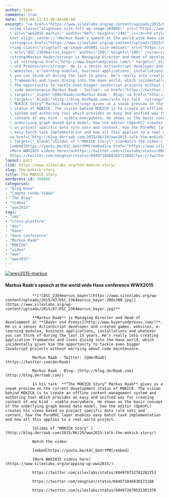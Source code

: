 ```yaml
---
author: Simo
comments: true
date: 2015-08-13 13:09:04+00:00
excerpt: "<a href=\"https://www.silexlabs.org/wp-content/uploads/2015/07/wwx2015-markus.png\"\
  ><img class=\"alignnone size-full wp-image-204866\" src=\"https://www.silexlabs.org/wp-content/uploads/2015/07/wwx2015-markus.png\"\
  \ alt=\"wwx2015-markus\" width=\"607\" height=\"140\" /></a><h4 style=\"\
  text-align: center;\">Markus Raab's speech at the world wide Haxe conference WWX2015</h4>\
  <strong><a href=\"https://www.silexlabs.org/wp-content/uploads/2015/07/DSC_2364marcus_bayer.jpg\"\
  ><img class=\"alignleft wp-image-205081 size-medium\" src=\"https://www.silexlabs.org/wp-content/uploads/2015/07/DSC_2364marcus_bayer-200x300.jpg\"\
  \ alt=\"DSC_2364marcus_bayer\" width=\"200\" height=\"300\" /></a></strong>\
  <strong>Markus Raab</strong> is Managing Director and Head of development\
  \ at <strong><a href=\"http://www.bayerundpreuss.com/\" target=\"_blank\">Bayer\
  \ und Preuss</a></strong>. He is a senior ActionScript developer and created games,\
  \ websites, e-learning modules, business applications, installations and whatever\
  \ you can think of during the last 15 years. He’s really into creating application\
  \ frameworks and loves diving into the Haxe world, which incidentally gives him\
  \ the opportunity to tackle even bigger JavaScript projects without worrying about\
  \ code maintenance.Markus Raab - Twitter: <a href=\"https://twitter.com/derRaab\"\
  \ target=\"_blank\">@derRaab</a>Markus Raab - Blog: <a href=\"http://blog.derraab.com/\"\
  \ target=\"_blank\">http://blog.derRaab.com</a>In his talk  <strong>“The\
  \ MOKICK Story” Markus Raab</strong> gives us a sneak preview on the current development\
  \ status of MOKICK. The vision behind MOKICK is to create an offline content management\
  \ system and authoring tool which provides an easy and unified way for creating\
  \ content of any kind - usable everywhere. He shows us the basic concept of the\
  \ underlying graph based data model, how the editor (OpenFL) creates his views based\
  \ on project specific data rule sets and content, how the PureMVC layer enables\
  \ easy batch task implementation and how all this applies to a real world project.\
  <a href=\"http://blog.derraab.com/2015/06/29/wwx2015-talk-the-mokick-story/\"\
  \ target=\"_blank\">Slides of \"MOKICK Story\" </a>Watch the video:\
  [embed]https://youtu.be/63C_QeXrYPM[/embed]<a href=\"https://www.silexlabs.org/wrapping-up-wwx2015/\"\
  >More WWX2015 videos here</a>https://twitter.com/silexlabs/status/604970752782282753\
  https://twitter.com/smugnier/status/604971046836572160https://twitter.com/silexlabs/status/604972670531301376"
layout: post
link: https://www.silexlabs.org/the-mokick-story/
slug: the-mokick-story
title: The MOKICK Story
wordpress_id: 204865
categories:
- "Blog Haxe"
- "Compte rendu Vidéo"
- "The Blog"
- "Vidéos"
- "wwx2015"
tags:
- "cms"
- "cross-platform"
- "dev"
- "Haxe"
- "Haxe conference"
- "Markus Raab"
- "MOKICK"
- "video"
- "wwx"
- "wwx2015"
---
```


[![wwx2015-markus](https://www.silexlabs.org/wp-content/uploads/2015/07/wwx2015-markus.png)](https://www.silexlabs.org/wp-content/uploads/2015/07/wwx2015-markus.png)


#### Markus Raab's speech at the world wide Haxe conference WWX2015


				**[![DSC_2364marcus_bayer](https://www.silexlabs.org/wp-content/uploads/2015/07/DSC_2364marcus_bayer-200x300.jpg)](https://www.silexlabs.org/wp-content/uploads/2015/07/DSC_2364marcus_bayer.jpg)**

				**Markus Raab** is Managing Director and Head of development at **[Bayer und Preuss](http://www.bayerundpreuss.com/)**. He is a senior ActionScript developer and created games, websites, e-learning modules, business applications, installations and whatever you can think of during the last 15 years. He’s really into creating application frameworks and loves diving into the Haxe world, which incidentally gives him the opportunity to tackle even bigger JavaScript projects without worrying about code maintenance.

				Markus Raab - Twitter: [@derRaab](https://twitter.com/derRaab)

				Markus Raab - Blog: [http://blog.derRaab.com](http://blog.derraab.com/)

				In his talk  **“The MOKICK Story” Markus Raab** gives us a sneak preview on the current development status of MOKICK. The vision behind MOKICK is to create an offline content management system and authoring tool which provides an easy and unified way for creating content of any kind - usable everywhere. He shows us the basic concept of the underlying graph based data model, how the editor (OpenFL) creates his views based on project specific data rule sets and content, how the PureMVC layer enables easy batch task implementation and how all this applies to a real world project.

				[Slides of "MOKICK Story" ](http://blog.derraab.com/2015/06/29/wwx2015-talk-the-mokick-story/)

				Watch the video:

				[embed]https://youtu.be/63C_QeXrYPM[/embed]

				[More WWX2015 videos here](https://www.silexlabs.org/wrapping-up-wwx2015/)

				https://twitter.com/silexlabs/status/604970752782282753

				https://twitter.com/smugnier/status/604971046836572160

				https://twitter.com/silexlabs/status/604972670531301376
